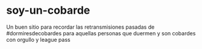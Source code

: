# soy-un-cobarde
Un buen sitio para recordar las retransmisiones pasadas de #dormiresdecobardes para aquellas personas que duermen y son cobardes con orgullo y league pass
